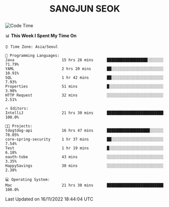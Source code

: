 <h1>
 <p align="center">
   SANGJUN SEOK
 </p>
</h1>

<!--START_SECTION:waka-->
![Code Time](http://img.shields.io/badge/Code%20Time-1%2C994%20hrs%2031%20mins-blue)

📊 **This Week I Spent My Time On** 

```text
⌚︎ Time Zone: Asia/Seoul

💬 Programming Languages: 
Java                     15 hrs 26 mins      ██████████████████░░░░░░░   71.79% 
YAML                     2 hrs 20 mins       ██░░░░░░░░░░░░░░░░░░░░░░░   10.91% 
SQL                      1 hr 42 mins        ██░░░░░░░░░░░░░░░░░░░░░░░   7.93% 
Properties               51 mins             █░░░░░░░░░░░░░░░░░░░░░░░░   3.98% 
HTTP Request             32 mins             ░░░░░░░░░░░░░░░░░░░░░░░░░   2.51%

🔥 Editors: 
IntelliJ                 21 hrs 30 mins      █████████████████████████   100.0%

🐱‍💻 Projects: 
tdogtdog-api             16 hrs 47 mins      ███████████████████░░░░░░   78.05% 
core-spring-security     1 hr 37 mins        ██░░░░░░░░░░░░░░░░░░░░░░░   7.54% 
Test                     1 hr 19 mins        █░░░░░░░░░░░░░░░░░░░░░░░░   6.18% 
oauth-tobe               43 mins             ░░░░░░░░░░░░░░░░░░░░░░░░░   3.35% 
HappySavings             30 mins             ░░░░░░░░░░░░░░░░░░░░░░░░░   2.38%

💻 Operating System: 
Mac                      21 hrs 30 mins      █████████████████████████   100.0%

```


 Last Updated on 16/11/2022 18:44:04 UTC
<!--END_SECTION:waka-->
